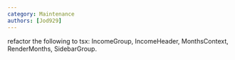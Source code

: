 ```yaml
---
category: Maintenance
authors: [Jod929]
---
```


refactor the following to tsx: IncomeGroup, IncomeHeader, MonthsContext, RenderMonths, SidebarGroup.